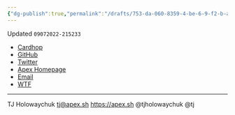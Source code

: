```yaml
---
{"dg-publish":true,"permalink":"/drafts/753-da-060-8359-4-be-6-9-f2-b-aa-1-a17047-a24/","dgHomeLink":true,"dgPassFrontmatter":false}
---
```


Updated `09072022-215233`

- [Cardhop](x-cardhop://show?id=contact:46A5FBE5-E160-46FA-B06B-71A6A0822BB6&contact=Tj%20Holowaychuk)
- [GitHub](https://github.com/tj)
- [Twitter](https://twitter.com/tjholowaychuk)
- [Apex Homepage](https://apex.sh) 
- [Email](mailto:tj@apex.sh)
- [WTF](https://davidblue.wtf/drafts/753DA060-8359-4BE6-9F2B-AA1A17047A24.html)

---

TJ Holowaychuk
tj@apex.sh
https://apex.sh
@tjholowaychuk
@tj
